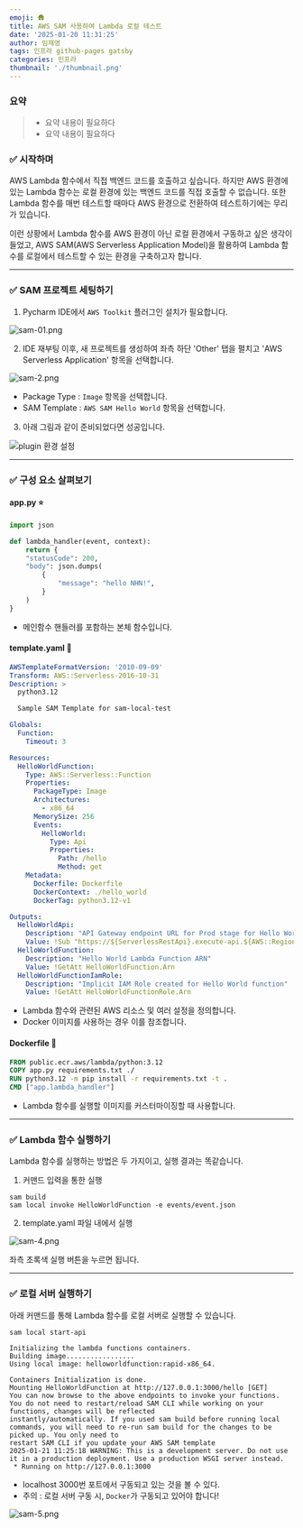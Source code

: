 ```yaml
---
emoji: 🛖
title: AWS SAM 사용하여 Lambda 로컬 테스트
date: '2025-01-20 11:31:25'
author: 임재영
tags: 인프라 github-pages gatsby
categories: 인프라
thumbnail: './thumbnail.png'
---
```


### 요약

> - 요약 내용이 필요하다
> - 요약 내용이 필요하다

### ✅ 시작하며
AWS Lambda 함수에서 직접 백엔드 코드를 호출하고 싶습니다.
하지만 AWS 환경에 있는 Lambda 함수는 로컬 환경에 있는 백엔드 코드를 직접 호출할 수 없습니다.
또한 Lambda 함수를 매번 테스트할 때마다 AWS 환경으로 전환하여 테스트하기에는 무리가 있습니다.

이런 상황에서 Lambda 함수를 AWS 환경이 아닌 로컬 환경에서 구동하고 싶은 생각이 들었고,
AWS SAM(AWS Serverless Application Model)을 활용하여 Lambda 함수를 로컬에서 테스트할 수 있는 환경을 구축하고자 합니다.

---

### ✅ SAM 프로젝트 세팅하기

1. Pycharm IDE에서 `AWS Toolkit` 플러그인 설치가 필요합니다.

![sam-01.png](sam-01.png)

2. IDE 재부팅 이후, 새 프로젝트를 생성하여 좌측 하단 'Other' 탭을 펼치고 'AWS Serverless Application' 항목을 선택합니다.

![sam-2.png](sam-2.png)

- Package Type : `Image` 항목을 선택합니다.
- SAM Template : `AWS SAM Hello World` 항목을 선택합니다.

3. 아래 그림과 같이 준비되었다면 성공입니다.

<img alt="plugin 환경 설정" src="sam-3.png">

---

### ✅ 구성 요소 살펴보기

#### **app.py ⭐**
```python
import json

def lambda_handler(event, context):
    return {
    "statusCode": 200,
    "body": json.dumps(
        {
            "message": "hello NHN!",
        }
    )
}
```
- 메인함수 핸들러를 포함하는 본체 함수입니다.

#### **template.yaml 🍫**
```yaml
AWSTemplateFormatVersion: '2010-09-09'
Transform: AWS::Serverless-2016-10-31
Description: >
  python3.12

  Sample SAM Template for sam-local-test

Globals:
  Function:
    Timeout: 3

Resources:
  HelloWorldFunction:
    Type: AWS::Serverless::Function
    Properties:
      PackageType: Image
      Architectures:
        - x86_64
      MemorySize: 256
      Events:
        HelloWorld:
          Type: Api
          Properties:
            Path: /hello
            Method: get
    Metadata:
      Dockerfile: Dockerfile
      DockerContext: ./hello_world
      DockerTag: python3.12-v1

Outputs:
  HelloWorldApi:
    Description: "API Gateway endpoint URL for Prod stage for Hello World function"
    Value: !Sub "https://${ServerlessRestApi}.execute-api.${AWS::Region}.amazonaws.com/Prod/hello/"
  HelloWorldFunction:
    Description: "Hello World Lambda Function ARN"
    Value: !GetAtt HelloWorldFunction.Arn
  HelloWorldFunctionIamRole:
    Description: "Implicit IAM Role created for Hello World function"
    Value: !GetAtt HelloWorldFunctionRole.Arn
```
- Lambda 함수와 관련된 AWS 리소스 및 여러 설정을 정의합니다.
- Docker 이미지를 사용하는 경우 이를 참조합니다.

#### **Dockerfile 🐳**
```dockerfile
FROM public.ecr.aws/lambda/python:3.12
COPY app.py requirements.txt ./
RUN python3.12 -m pip install -r requirements.txt -t .
CMD ["app.lambda_handler"]
```
- Lambda 함수를 실행할 이미지를 커스터마이징할 때 사용합니다.

---

### ✅ Lambda 함수 실행하기

Lambda 함수를 실행하는 방법은 두 가지이고, 실행 결과는 똑같습니다.

1. 커맨드 입력을 통한 실행
```
sam build
sam local invoke HelloWorldFunction -e events/event.json
```

2. template.yaml 파일 내에서 실행

![sam-4.png](sam-4.png)

좌측 초록색 실행 버튼을 누르면 됩니다.

---

### ✅ 로컬 서버 실행하기

아래 커맨드를 통해 Lambda 함수를 로컬 서버로 실행할 수 있습니다.

```
sam local start-api
```

```{6}
Initializing the lambda functions containers.
Building image.................
Using local image: helloworldfunction:rapid-x86_64.

Containers Initialization is done.
Mounting HelloWorldFunction at http://127.0.0.1:3000/hello [GET]
You can now browse to the above endpoints to invoke your functions. You do not need to restart/reload SAM CLI while working on your functions, changes will be reflected
instantly/automatically. If you used sam build before running local commands, you will need to re-run sam build for the changes to be picked up. You only need to       
restart SAM CLI if you update your AWS SAM template
2025-01-21 11:25:18 WARNING: This is a development server. Do not use it in a production deployment. Use a production WSGI server instead.
 * Running on http://127.0.0.1:3000
```
- localhost 3000번 포트에서 구동되고 있는 것을 볼 수 있다.
- 주의 : 로컬 서버 구동 시, `Docker`가 구동되고 있어야 합니다!

![sam-5.png](sam-5.png)